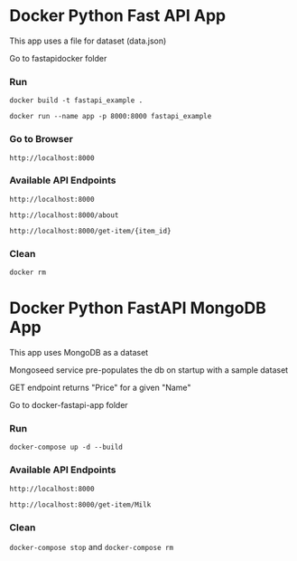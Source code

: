 # Docker Python Fast API App

This app uses a file for dataset (data.json)

Go to fastapidocker folder

### Run 

``` docker build -t fastapi_example . ```

``` docker run --name app -p 8000:8000 fastapi_example ```

### Go to Browser
 
 ``` http://localhost:8000 ```

### Available API Endpoints

``` http://localhost:8000 ```

``` http://localhost:8000/about ```

``` http://localhost:8000/get-item/{item_id} ```

### Clean
 
 ``` docker rm ```

# Docker Python FastAPI MongoDB App 

This app uses MongoDB as a dataset

Mongoseed service pre-populates the db on startup with a sample dataset

GET endpoint returns "Price" for a given "Name"

Go to docker-fastapi-app folder

### Run

``` docker-compose up -d --build ```

### Available API Endpoints

``` http://localhost:8000 ```

``` http://localhost:8000/get-item/Milk ```

### Clean

``` docker-compose stop ``` and ``` docker-compose rm ```
 


  


